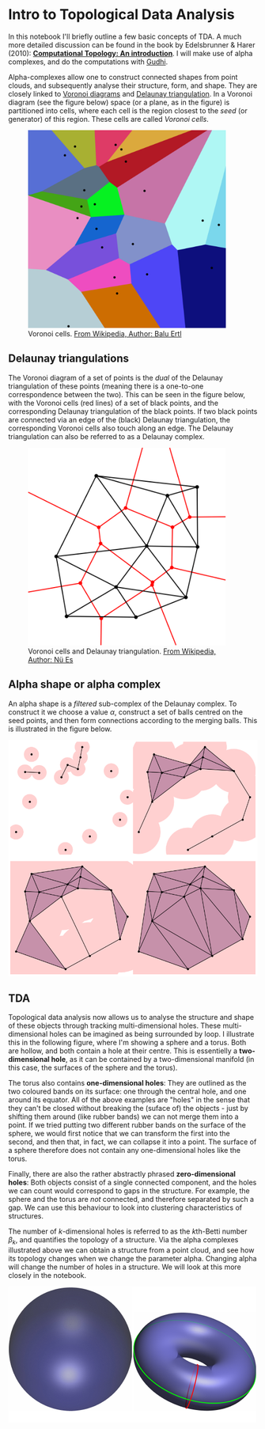 # Intro to Topological Data Analysis

In this notebook I'll briefly outline a few basic concepts of TDA. A much more detailed discussion can be found in the book by Edelsbrunner & Harer (2010): [**Computational Topology: An introduction**](https://books.google.nl/books?id=LiljEAAAQBAJ&lpg=PP1&ots=JbpA1elQR6&dq=Computational%20Topology%3A%20An%20Introduction&lr&pg=PP1#v=onepage&q=Computational%20Topology:%20An%20Introduction&f=false). I will make use of alpha complexes, and do the computations with [Gudhi](http://gudhi.gforge.inria.fr/).

Alpha-complexes allow one to construct connected shapes from point clouds, and subsequently analyse their structure, form, and shape. They are closely linked to [Voronoi diagrams](https://en.wikipedia.org/wiki/Voronoi_diagram) and [Delaunay triangulation](https://en.wikipedia.org/wiki/Delaunay_triangulation). In a Voronoi diagram (see the figure below) space (or a plane, as in the figure) is partitioned into cells, where each cell is the region closest to the *seed* (or generator) of this region. These cells are called *Voronoi cells*.

<figure>
    <img src="./figures/Euclidean_Voronoi_diagram.svg" alt="Voronoi cells" width=400>
    <figcaption>Voronoi cells. <a href="https://commons.wikimedia.org/wiki/File:Euclidean_Voronoi_diagram.svg">From Wikipedia, Author: Balu Ertl</a></figcaption>
</figure>

## Delaunay triangulations

The Voronoi diagram of a set of points is the *dual* of the Delaunay triangulation of these points (meaning there is a one-to-one correspondence between the two). This can be seen in the figure below, with the Voronoi cells (red lines) of a set of black points, and the corresponding Delaunay triangulation of the black points. If two black points are connected via an edge of the (black) Delaunay triangulation, the corresponding Voronoi cells also touch along an edge. The Delaunay triangulation can also be referred to as a Delaunay complex.

<figure>
    <img src="./figures/Delaunay_Voronoi.svg" alt="Voronoi cells" width=400>
    <figcaption>Voronoi cells and Delaunay triangulation. <a href="https://commons.wikimedia.org/wiki/File:Delaunay_Voronoi.svg">From Wikipedia, Author: Nü Es</a></figcaption>
</figure>


## Alpha shape or alpha complex

An alpha shape is a *filtered* sub-complex of the Delaunay complex. To construct it we choose a value $\alpha$, construct a set of balls centred on the seed points, and then form connections according to the merging balls. This is illustrated in the figure below.

![Alpha complex (generated using this notebook)](./figures/alpha_complex1.png)

## TDA

Topological data analysis now allows us to analyse the structure and shape of these objects through tracking multi-dimensional holes. These multi-dimensional holes can be imagined as being surrounded by loop. I illustrate this in the following figure, where I'm showing a sphere and a torus. Both are hollow, and both contain a hole at their centre. This is essentielly a **two-dimensional hole**, as it can be contained by a two-dimensional manifold (in this case, the surfaces of the sphere and the torus).

The torus also contains **one-dimensional holes**: They are outlined as the two coloured bands on its surface: one through the central hole, and one around its equator. All of the above examples are "holes" in the sense that they can't be closed without breaking the (suface of) the objects - just by shifting them around (like rubber bands) we can not merge them into a point. If we tried putting two different rubber bands on the surface of the sphere, we would first notice that we can transform the first into the second, and then that, in fact, we can collapse it into a point. The surface of a sphere therefore does not contain any one-dimensional holes like the torus.

Finally, there are also the rather abstractly phrased **zero-dimensional holes**: Both objects consist of a single connected component, and the holes we can count would correspond to gaps in the structure. For example, the sphere and the torus are *not* connected, and therefore separated by such a gap. We can use this behaviour to look into clustering characteristics of structures.

The number of $k$-dimensional holes is referred to as the $k$th-Betti number $\beta_k$, and quantifies the topology of a structure. Via the alpha complexes illustrated above we can obtain a structure from a point cloud, and see how its topology changes when we change the parameter alpha. Changing alpha will change the number of holes in a structure. We will look at this more closely in the notebook.

![Sphere and Torus](./figures/sphere_torus.png)
